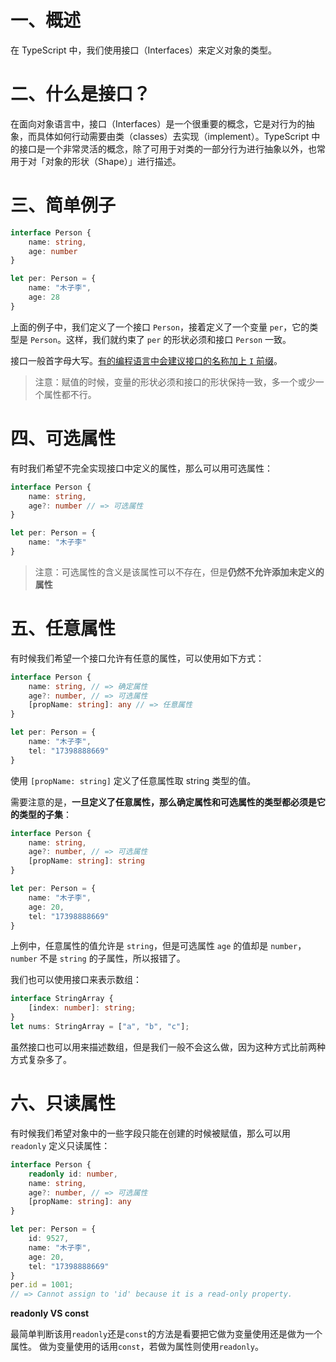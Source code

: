 # 一、概述

在 TypeScript 中，我们使用接口（Interfaces）来定义对象的类型。

# 二、什么是接口？

在面向对象语言中，接口（Interfaces）是一个很重要的概念，它是对行为的抽象，而具体如何行动需要由类（classes）去实现（implement）。TypeScript 中的接口是一个非常灵活的概念，除了可用于对类的一部分行为进行抽象以外，也常用于对「对象的形状（Shape）」进行描述。

# 三、简单例子

```typescript
interface Person {
    name: string,
    age: number
}

let per: Person = {
    name: "木子李",
    age: 28
}
```

上面的例子中，我们定义了一个接口 `Person`，接着定义了一个变量 `per`，它的类型是 `Person`。这样，我们就约束了 `per` 的形状必须和接口 `Person` 一致。

接口一般首字母大写。[有的编程语言中会建议接口的名称加上 `I` 前缀](https://msdn.microsoft.com/en-us/library/8bc1fexb(v=vs.71).aspx)。

> 注意：赋值的时候，变量的形状必须和接口的形状保持一致，多一个或少一个属性都不行。

# 四、可选属性

有时我们希望不完全实现接口中定义的属性，那么可以用可选属性：

```typescript
interface Person {
    name: string,
    age?: number // => 可选属性
}

let per: Person = {
    name: "木子李"
}
```

> 注意：可选属性的含义是该属性可以不存在，但是**仍然不允许添加未定义的属性**

# 五、任意属性

有时候我们希望一个接口允许有任意的属性，可以使用如下方式：

```typescript
interface Person {
    name: string, // => 确定属性
    age?: number, // => 可选属性
    [propName: string]: any // => 任意属性
}

let per: Person = {
    name: "木子李",
    tel: "17398888669"
}
```

使用 `[propName: string]`  定义了任意属性取 string 类型的值。

需要注意的是，**一旦定义了任意属性，那么确定属性和可选属性的类型都必须是它的类型的子集**：

```typescript
interface Person {
    name: string,
    age?: number, // => 可选属性
    [propName: string]: string 
}

let per: Person = {
    name: "木子李",
    age: 20,
    tel: "17398888669"
}
```

上例中，任意属性的值允许是 `string`，但是可选属性 `age` 的值却是 `number`，`number` 不是 `string` 的子属性，所以报错了。

我们也可以使用接口来表示数组：

```typescript
interface StringArray {
    [index: number]: string;
}
let nums: StringArray = ["a", "b", "c"];
```

虽然接口也可以用来描述数组，但是我们一般不会这么做，因为这种方式比前两种方式复杂多了。

# 六、只读属性

有时候我们希望对象中的一些字段只能在创建的时候被赋值，那么可以用 `readonly` 定义只读属性：

```typescript
interface Person {
    readonly id: number,
    name: string,
    age?: number, // => 可选属性
    [propName: string]: any 
}

let per: Person = {
    id: 9527,
    name: "木子李",
    age: 20,
    tel: "17398888669"
}
per.id = 1001;
// => Cannot assign to 'id' because it is a read-only property.
```

**readonly VS const**

最简单判断该用`readonly`还是`const`的方法是看要把它做为变量使用还是做为一个属性。 做为变量使用的话用`const`，若做为属性则使用`readonly`。


